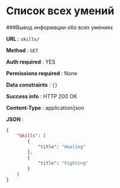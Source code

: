 # Список всех умений

###Вывод информации обо всех умениях

**URL** : `skills/`

**Method** : `GET`

**Auth required** : YES

**Permissions required** : None

**Data constraints** : `{}`

**Success info** : HTTP 200 OK

**Content-Type** : application/json

**JSON** :
```json
{
    "Skills": [
        {
            "title": "Healing"
        },
        {
            "title": "Fighting"
        }
    ]
}
```